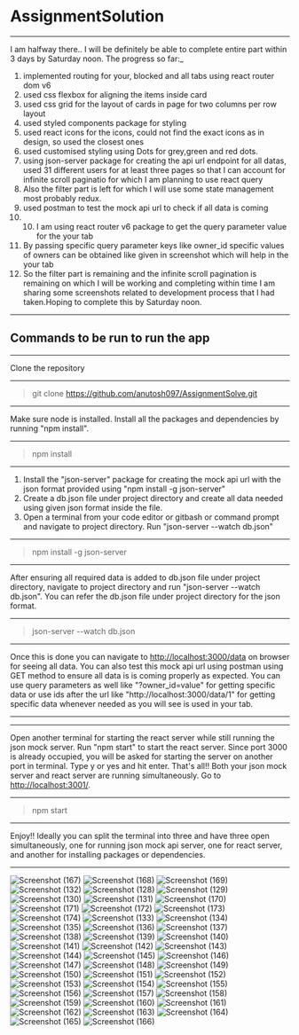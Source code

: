 # AssignmentSolution

***
I am halfway there.. I will be definitely be able to  complete entire part within 3 days by Saturday noon. The progress so far:_
1) implemented routing for your, blocked and all tabs using react router dom v6
2) used css flexbox for aligning the items inside card
3) used css grid for the layout of cards in page for two columns per row layout
4) used styled components package for styling
5) used react icons for the icons, could not find the exact icons as in design, so used the closest ones
6) used customised styling using Dots for grey,green and red dots.
7) using json-server package for creating the api url endpoint for all datas, used 31 different users for at least three pages so that I can account for infinite scroll paginatio for which I am planning to use react query
8) Also the filter part is left for which I will use some state management most probably redux.
9) used postman to test the mock api url to check if all data is coming
10) 10) I am using react router v6 package to get the query parameter value for the your tab 
11) By passing specific query parameter keys like owner_id specific values of owners can be obtained like given in screenshot which will help in the your tab
12) So the filter part is remaining and the infinite scroll pagination is remaining on which I will be working and completing within time
I am sharing some screenshots related to development process that I had taken.Hoping to complete this by Saturday noon.
***

## Commands to be run to run the app

***
Clone the repository
***
> git clone https://github.com/anutosh097/AssignmentSolve.git


***
Make sure node is installed. Install all the packages and dependencies by running "npm install".
***
> npm install

***
1) Install the "json-server" package for creating the mock api url with the json format provided using "npm install -g json-server"
2) Create a db.json file under project directory and create all data needed using given json format inside the file.
3) Open a terminal from your code editor or gitbash or command prompt and navigate to project directory. Run "json-server --watch db.json"
***
> npm install -g json-server
***
After ensuring all required data is added to db.json file under project directory, navigate to project directory and run "json-server --watch db.json". You can refer the db.json file under project directory for the json format.
*** 
>json-server --watch db.json
***
Once this is done you can navigate to [http://localhost:3000/data](http://localhost:3000/data) on browser for seeing all data. You can also test this mock api url using postman using GET method to ensure all data is is coming properly as expected. You can use query parameters as well like "?owner_id=value" for getting specific data or use ids after the url like "http://localhost:3000/data/1" for getting specific data whenever needed as you will see is used in your tab.
***


***
Open another terminal for starting the react server while still running the json mock server. Run "npm start" to start the react server. Since port 3000 is already occupied, you will be asked for starting the server on another port in terminal. Type y or yes and  hit enter. That's all!! Both your json mock server and react server are running simultaneously. Go to [http://localhost:3001/](http://localhost:3001/).
***
>npm start

***
Enjoy!! Ideally you can split the terminal into three and have three open simultaneously, one for running json mock api server, one for react server, and another for installing packages or dependencies.
***



![Screenshot (167)](https://user-images.githubusercontent.com/81863474/174088162-a3cd4590-0744-4971-ae25-4e0b7548ab1e.png)
![Screenshot (168)](https://user-images.githubusercontent.com/81863474/174088174-8638ebac-a31a-4c73-a6f3-1a9b2c14b8bf.png)
![Screenshot (169)](https://user-images.githubusercontent.com/81863474/174088178-7bac251e-4655-47f9-a740-54f1d9a8aadb.png)
![Screenshot (132)](https://user-images.githubusercontent.com/81863474/174088313-9b3feff1-9bf0-48ff-8942-9ad220420f72.png)
![Screenshot (128)](https://user-images.githubusercontent.com/81863474/174088315-c218403b-65e2-4314-9f6e-342782026554.png)
![Screenshot (129)](https://user-images.githubusercontent.com/81863474/174088318-21cbe56f-5530-4455-a4bc-e788e0973e54.png)
![Screenshot (130)](https://user-images.githubusercontent.com/81863474/174088322-ec20dec5-180e-48a4-a8bf-31bcfd3b5e96.png)
![Screenshot (131)](https://user-images.githubusercontent.com/81863474/174088326-c225601c-96a6-443a-9779-b88d985e636e.png)
![Screenshot (170)](https://user-images.githubusercontent.com/81863474/174088180-36583f9f-b974-44b9-9ab9-46993403f15f.png)
![Screenshot (171)](https://user-images.githubusercontent.com/81863474/174088181-59c46db3-cf2e-4ebb-977d-e0f8717f981f.png)
![Screenshot (172)](https://user-images.githubusercontent.com/81863474/174088183-952a4251-0ca7-4f1e-ad4b-5d72eaac89d6.png)
![Screenshot (173)](https://user-images.githubusercontent.com/81863474/174088186-b0f79088-91ac-4c26-b71e-0c8a32990501.png)
![Screenshot (174)](https://user-images.githubusercontent.com/81863474/174088189-d7145d3c-764e-43c5-afba-e35f7f36215f.png)
![Screenshot (133)](https://user-images.githubusercontent.com/81863474/174088193-da95f20d-4148-44b9-b8d9-b7bca0cdf746.png)
![Screenshot (134)](https://user-images.githubusercontent.com/81863474/174088195-f6df37aa-c026-48f8-8ae9-59710ad9dabe.png)
![Screenshot (135)](https://user-images.githubusercontent.com/81863474/174088196-f14ea87e-b2a6-426d-b70c-efd6de77c1a4.png)
![Screenshot (136)](https://user-images.githubusercontent.com/81863474/174088200-4ab8b3fe-46fd-4fd7-abf0-88d3d0926223.png)
![Screenshot (137)](https://user-images.githubusercontent.com/81863474/174088201-e709a577-7a4c-46ae-bedb-118b0c147c4e.png)
![Screenshot (138)](https://user-images.githubusercontent.com/81863474/174088204-1e61e711-5841-4b27-8539-fe85179bb2a2.png)
![Screenshot (139)](https://user-images.githubusercontent.com/81863474/174088208-8f7c54aa-731c-4304-a3cb-dd2e217ddd08.png)
![Screenshot (140)](https://user-images.githubusercontent.com/81863474/174088210-ae3f745a-d8c5-472b-9ae3-053ece30982a.png)
![Screenshot (141)](https://user-images.githubusercontent.com/81863474/174088215-1345c1a6-0bb0-4cb9-9735-bf3755938199.png)
![Screenshot (142)](https://user-images.githubusercontent.com/81863474/174088218-8893bee0-4223-4bde-9a2c-c1f46a6b050e.png)
![Screenshot (143)](https://user-images.githubusercontent.com/81863474/174088223-8c19e79b-0124-403a-9e5d-41af35a92321.png)
![Screenshot (144)](https://user-images.githubusercontent.com/81863474/174088228-5d726425-b0aa-4846-a5cb-f19b701bdab3.png)
![Screenshot (145)](https://user-images.githubusercontent.com/81863474/174088233-9d4ed34f-dc91-4edc-8e71-16ffc85c4076.png)
![Screenshot (146)](https://user-images.githubusercontent.com/81863474/174088236-030deebc-78b2-4e5c-b7ad-1cd98409433e.png)
![Screenshot (147)](https://user-images.githubusercontent.com/81863474/174088239-ba916f2f-c112-4d8f-854a-85392f1a6ede.png)
![Screenshot (148)](https://user-images.githubusercontent.com/81863474/174088242-08b7a123-3edd-431e-97ec-83b53c748826.png)
![Screenshot (149)](https://user-images.githubusercontent.com/81863474/174088245-55c074fd-c014-408a-bd6c-a1e661cc7a30.png)
![Screenshot (150)](https://user-images.githubusercontent.com/81863474/174088248-8d0d3ac1-90c7-4080-afaa-ef3813630f3c.png)
![Screenshot (151)](https://user-images.githubusercontent.com/81863474/174088252-e55faf58-8814-461d-bd58-083c34dc0cd7.png)
![Screenshot (152)](https://user-images.githubusercontent.com/81863474/174088253-688afdb7-4fcd-4d89-b18e-70b7cb1c56b7.png)
![Screenshot (153)](https://user-images.githubusercontent.com/81863474/174088255-1caf4dee-383a-476d-b5cb-a1fcbfdb9068.png)
![Screenshot (154)](https://user-images.githubusercontent.com/81863474/174088257-c4e5e38c-0736-4153-867b-efed05a3d7d3.png)
![Screenshot (155)](https://user-images.githubusercontent.com/81863474/174088261-be9b5efc-2020-46d5-b190-c9c333b4db08.png)
![Screenshot (156)](https://user-images.githubusercontent.com/81863474/174088265-ea026f04-9429-4e4d-9b39-f3383a2c09ea.png)
![Screenshot (157)](https://user-images.githubusercontent.com/81863474/174088267-9af79020-aa29-44fa-b0f2-a22f02fe6b81.png)
![Screenshot (158)](https://user-images.githubusercontent.com/81863474/174088271-021cd769-7b69-4c36-8883-4a7e2b9e40e9.png)
![Screenshot (159)](https://user-images.githubusercontent.com/81863474/174088274-388a896e-aac3-47e2-a88a-11e8ec9e4821.png)
![Screenshot (160)](https://user-images.githubusercontent.com/81863474/174088275-01e8c64e-4e6a-4838-a739-ae55cbb2b193.png)
![Screenshot (161)](https://user-images.githubusercontent.com/81863474/174088278-cc57b364-7aa4-41ce-a5fe-619039829e38.png)
![Screenshot (162)](https://user-images.githubusercontent.com/81863474/174088280-a5c9eb82-ab82-41d8-a674-96bec70baad3.png)
![Screenshot (163)](https://user-images.githubusercontent.com/81863474/174088285-82e34499-1644-4162-9702-f0d873010938.png)
![Screenshot (164)](https://user-images.githubusercontent.com/81863474/174088288-2d32ce18-52be-48c8-bf03-ff9eb2344276.png)
![Screenshot (165)](https://user-images.githubusercontent.com/81863474/174088294-ac2d6176-760e-4d7c-841f-d03c63eba5c5.png)
![Screenshot (166)](https://user-images.githubusercontent.com/81863474/174088297-a5c4533e-2142-4357-9b25-5b637ad1b2b1.png)
